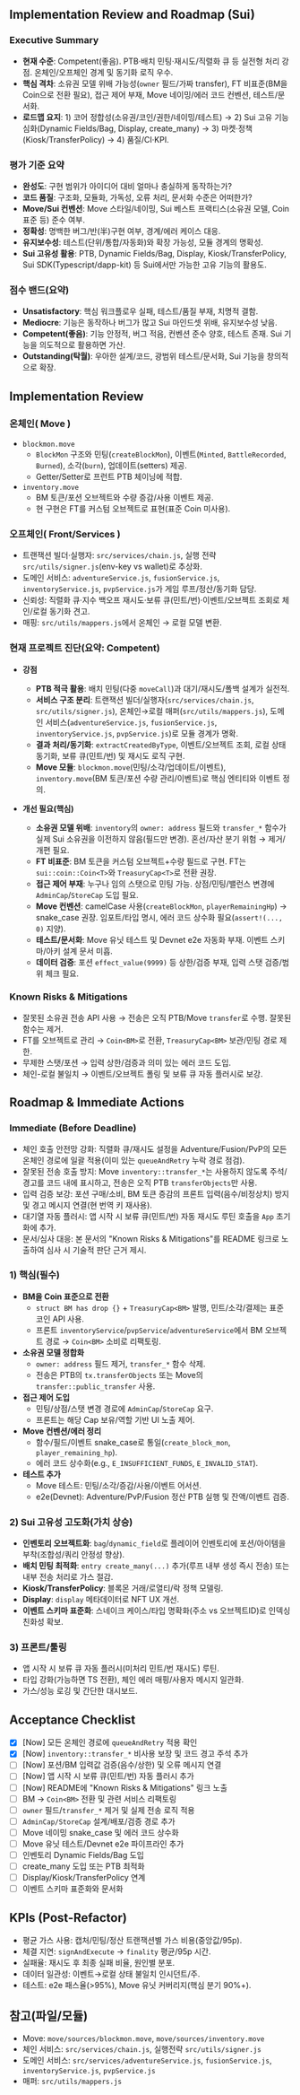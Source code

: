 ## Implementation Review and Roadmap (Sui)

### Executive Summary
- **현재 수준**: Competent(좋음). PTB·배치 민팅·재시도/직렬화 큐 등 실전형 처리 강점. 온체인/오프체인 경계 및 동기화 로직 우수.
- **핵심 격차**: 소유권 모델 위배 가능성(`owner` 필드/가짜 transfer), FT 비표준(BM을 Coin으로 전환 필요), 접근 제어 부재, Move 네이밍/에러 코드 컨벤션, 테스트/문서화.
- **로드맵 요지**: 1) 코어 정합성(소유권/코인/권한/네이밍/테스트) → 2) Sui 고유 기능 심화(Dynamic Fields/Bag, Display, create_many) → 3) 마켓·정책(Kiosk/TransferPolicy) → 4) 품질/CI·KPI.

### 평가 기준 요약
- **완성도**: 구현 범위가 아이디어 대비 얼마나 충실하게 동작하는가?
- **코드 품질**: 구조화, 모듈화, 가독성, 오류 처리, 문서화 수준은 어떠한가?
- **Move/Sui 컨벤션**: Move 스타일/네이밍, Sui 베스트 프랙티스(소유권 모델, Coin 표준 등) 준수 여부.
- **정확성**: 명백한 버그/반(半)구현 여부, 경계/에러 케이스 대응.
- **유지보수성**: 테스트(단위/통합/자동화)와 확장 가능성, 모듈 경계의 명확성.
- **Sui 고유성 활용**: PTB, Dynamic Fields/Bag, Display, Kiosk/TransferPolicy, Sui SDK(Typescript/dapp-kit) 등 Sui에서만 가능한 고유 기능의 활용도.

### 점수 밴드(요약)
- **Unsatisfactory**: 핵심 워크플로우 실패, 테스트/품질 부재, 치명적 결함.
- **Mediocre**: 기능은 동작하나 버그가 많고 Sui 마인드셋 위배, 유지보수성 낮음.
- **Competent(좋음)**: 기능 안정적, 버그 적음, 컨벤션 준수 양호, 테스트 존재. Sui 기능을 의도적으로 활용하면 가산.
- **Outstanding(탁월)**: 우아한 설계/코드, 광범위 테스트/문서화, Sui 기능을 창의적으로 확장.

## Implementation Review
### 온체인( Move )
- `blockmon.move`
  - `BlockMon` 구조와 민팅(`createBlockMon`), 이벤트(`Minted`, `BattleRecorded`, `Burned`), 소각(`burn`), 업데이트(setters) 제공.
  - Getter/Setter로 프런트 PTB 체이닝에 적합.
- `inventory.move`
  - BM 토큰/포션 오브젝트와 수량 증감/사용 이벤트 제공.
  - 현 구현은 FT를 커스텀 오브젝트로 표현(표준 Coin 미사용).

### 오프체인( Front/Services )
- 트랜잭션 빌더·실행자: `src/services/chain.js`, 실행 전략 `src/utils/signer.js`(env-key vs wallet)로 추상화.
- 도메인 서비스: `adventureService.js`, `fusionService.js`, `inventoryService.js`, `pvpService.js`가 게임 루프/정산/동기화 담당.
- 신뢰성: 직렬화 큐·지수 백오프 재시도·보류 큐(민트/번)·이벤트/오브젝트 조회로 체인/로컬 동기화 견고.
- 매핑: `src/utils/mappers.js`에서 온체인 → 로컬 모델 변환.

### 현재 프로젝트 진단(요약: Competent)
- **강점**
  - **PTB 적극 활용**: 배치 민팅(다중 `moveCall`)과 대기/재시도/폴백 설계가 실전적.
  - **서비스 구조 분리**: 트랜잭션 빌더/실행자(`src/services/chain.js`, `src/utils/signer.js`), 온체인→로컬 매퍼(`src/utils/mappers.js`), 도메인 서비스(`adventureService.js`, `fusionService.js`, `inventoryService.js`, `pvpService.js`)로 모듈 경계가 명확.
  - **결과 처리/동기화**: `extractCreatedByType`, 이벤트/오브젝트 조회, 로컬 상태 동기화, 보류 큐(민트/번) 및 재시도 로직 구현.
  - **Move 모듈**: `blockmon.move`(민팅/소각/업데이트/이벤트), `inventory.move`(BM 토큰/포션 수량 관리/이벤트)로 핵심 엔티티와 이벤트 정의.

- **개선 필요(핵심)**
  - **소유권 모델 위배**: `inventory`의 `owner: address` 필드와 `transfer_*` 함수가 실제 Sui 소유권을 이전하지 않음(필드만 변경). 혼선/자산 분기 위험 → 제거/개편 필요.
  - **FT 비표준**: BM 토큰을 커스텀 오브젝트+수량 필드로 구현. FT는 `sui::coin::Coin<T>`와 `TreasuryCap<T>`로 전환 권장.
  - **접근 제어 부재**: 누구나 임의 스탯으로 민팅 가능. 상점/민팅/밸런스 변경에 `AdminCap`/`StoreCap` 도입 필요.
  - **Move 컨벤션**: camelCase 사용(`createBlockMon`, `playerRemainingHp`) → snake_case 권장. 임포트/타입 명시, 에러 코드 상수화 필요(`assert!(..., 0)` 지양).
  - **테스트/문서화**: Move 유닛 테스트 및 Devnet e2e 자동화 부재. 이벤트 스키마/아키 설계 문서 미흡.
  - **데이터 검증**: 포션 `effect_value(9999)` 등 상한/검증 부재, 입력 스탯 검증/범위 체크 필요.

### Known Risks & Mitigations
- 잘못된 소유권 전송 API 사용 → 전송은 오직 PTB/Move `transfer`로 수행. 잘못된 함수는 제거.
- FT를 오브젝트로 관리 → `Coin<BM>`로 전환, `TreasuryCap<BM>` 보관/민팅 경로 제한.
- 무제한 스탯/포션 → 입력 상한/검증과 의미 있는 에러 코드 도입.
- 체인-로컬 불일치 → 이벤트/오브젝트 폴링 및 보류 큐 자동 플러시로 보강.

## Roadmap & Immediate Actions
### Immediate (Before Deadline)
- 체인 호출 안전망 강화: 직렬화 큐/재시도 설정을 Adventure/Fusion/PvP의 모든 온체인 경로에 일괄 적용(이미 있는 `queueAndRetry` 누락 경로 점검).
- 잘못된 전송 호출 방지: Move `inventory::transfer_*`는 사용하지 않도록 주석/경고를 코드 내에 표시하고, 전송은 오직 PTB `transferObjects`만 사용.
- 입력 검증 보강: 포션 구매/소비, BM 토큰 증감의 프론트 입력(음수/비정상치) 방지 및 경고 메시지 연결(현 번역 키 재사용).
- 대기열 자동 플러시: 앱 시작 시 보류 큐(민트/번) 자동 재시도 루틴 호출을 `App` 초기화에 추가.
- 문서/심사 대응: 본 문서의 "Known Risks & Mitigations"를 README 링크로 노출하여 심사 시 기술적 판단 근거 제시.
### 1) 핵심(필수)
- **BM을 Coin 표준으로 전환**
  - `struct BM has drop {}` + `TreasuryCap<BM>` 발행, 민트/소각/결제는 표준 코인 API 사용.
  - 프론트 `inventoryService`/`pvpService`/`adventureService`에서 BM 오브젝트 경로 → `Coin<BM>` 소비로 리팩토링.
- **소유권 모델 정합화**
  - `owner: address` 필드 제거, `transfer_*` 함수 삭제.
  - 전송은 PTB의 `tx.transferObjects` 또는 Move의 `transfer::public_transfer` 사용.
- **접근 제어 도입**
  - 민팅/상점/스탯 변경 경로에 `AdminCap`/`StoreCap` 요구.
  - 프론트는 해당 Cap 보유/역할 기반 UI 노출 제어.
- **Move 컨벤션/에러 정리**
  - 함수/필드/이벤트 snake_case로 통일(`create_block_mon`, `player_remaining_hp`).
  - 에러 코드 상수화(e.g., `E_INSUFFICIENT_FUNDS`, `E_INVALID_STAT`).
- **테스트 추가**
  - Move 테스트: 민팅/소각/증감/사용/이벤트 어서션.
  - e2e(Devnet): Adventure/PvP/Fusion 정산 PTB 실행 및 잔액/이벤트 검증.

### 2) Sui 고유성 고도화(가치 상승)
- **인벤토리 오브젝트화**: `bag`/`dynamic_field`로 플레이어 인벤토리에 포션/아이템을 부착(조합성/쿼리 안정성 향상).
- **배치 민팅 최적화**: `entry create_many(...)` 추가(루프 내부 생성 즉시 전송) 또는 내부 전송 처리로 가스 절감.
- **Kiosk/TransferPolicy**: 블록몬 거래/로열티/락 정책 모델링.
- **Display**: `display` 메타데이터로 NFT UX 개선.
- **이벤트 스키마 표준화**: 스네이크 케이스/타입 명확화(주소 vs 오브젝트ID)로 인덱싱 친화성 확보.

### 3) 프론트/툴링
- 앱 시작 시 보류 큐 자동 플러시(미처리 민트/번 재시도) 루틴.
- 타입 강화(가능하면 TS 전환), 체인 에러 매핑/사용자 메시지 일관화.
- 가스/성능 로깅 및 간단한 대시보드.

 

## Acceptance Checklist
- [x] [Now] 모든 온체인 경로에 `queueAndRetry` 적용 확인
- [x] [Now] `inventory::transfer_*` 비사용 보장 및 코드 경고 주석 추가
- [ ] [Now] 포션/BM 입력값 검증(음수/상한) 및 오류 메시지 연결
- [ ] [Now] 앱 시작 시 보류 큐(민트/번) 자동 플러시 추가
- [ ] [Now] README에 "Known Risks & Mitigations" 링크 노출
- [ ] BM → `Coin<BM>` 전환 및 관련 서비스 리팩토링
- [ ] `owner` 필드/`transfer_*` 제거 및 실제 전송 로직 적용
- [ ] `AdminCap/StoreCap` 설계/배포/검증 경로 추가
- [ ] Move 네이밍 snake_case 및 에러 코드 상수화
- [ ] Move 유닛 테스트/Devnet e2e 파이프라인 추가
- [ ] 인벤토리 Dynamic Fields/Bag 도입
- [ ] create_many 도입 또는 PTB 최적화
- [ ] Display/Kiosk/TransferPolicy 연계
- [ ] 이벤트 스키마 표준화와 문서화

## KPIs (Post-Refactor)
- 평균 가스 사용: 캡처/민팅/정산 트랜잭션별 가스 비용(중앙값/95p).
- 체결 지연: `signAndExecute` → `finality` 평균/95p 시간.
- 실패율: 재시도 후 최종 실패 비율, 원인별 분포.
- 데이터 일관성: 이벤트→로컬 상태 불일치 인시던트/주.
- 테스트: e2e 패스율(>95%), Move 유닛 커버리지(핵심 분기 90%+).

## 참고(파일/모듈)
- Move: `move/sources/blockmon.move`, `move/sources/inventory.move`
- 체인 서비스: `src/services/chain.js`, 실행전략 `src/utils/signer.js`
- 도메인 서비스: `src/services/adventureService.js`, `fusionService.js`, `inventoryService.js`, `pvpService.js`
- 매퍼: `src/utils/mappers.js`


